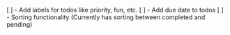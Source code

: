 [ ] - Add labels for todos like priority, fun, etc.
[ ] - Add due date to todos
[ ] - Sorting functionality (Currently has sorting between completed and pending)
